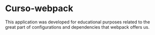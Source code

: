 # Curso-webpack

This application was developed for educational purposes related to the great part of configurations and dependencies that webpack offers us.
